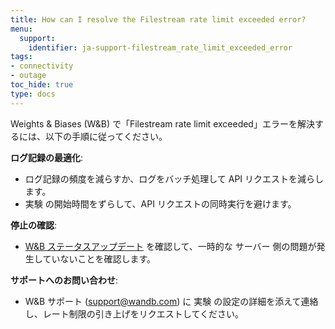 ```yaml
---
title: How can I resolve the Filestream rate limit exceeded error?
menu:
  support:
    identifier: ja-support-filestream_rate_limit_exceeded_error
tags:
- connectivity
- outage
toc_hide: true
type: docs
---
```


Weights & Biases (W&B) で「Filestream rate limit exceeded」エラーを解決するには、以下の手順に従ってください。

**ログ記録の最適化**:
  - ログ記録の頻度を減らすか、ログをバッチ処理して API リクエストを減らします。
  - 実験 の開始時間をずらして、API リクエストの同時実行を避けます。

**停止の確認**:
  - [W&B ステータスアップデート](https://status.wandb.com) を確認して、一時的な サーバー 側の問題が発生していないことを確認します。

**サポートへのお問い合わせ**:
  - W&B サポート (support@wandb.com) に 実験 の設定の詳細を添えて連絡し、レート制限の引き上げをリクエストしてください。
